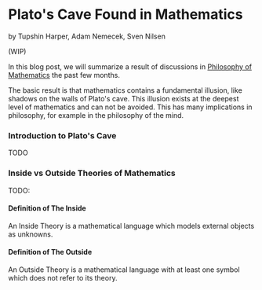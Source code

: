 # Plato's Cave Found in Mathematics
by Tupshin Harper, Adam Nemecek, Sven Nilsen

(WIP)

In this blog post, we will summarize a result of discussions in [Philosophy of Mathematics](https://en.wikipedia.org/wiki/Philosophy_of_mathematics) the past few months.

The basic result is that mathematics contains a fundamental illusion, like shadows on the walls of Plato's cave.
This illusion exists at the deepest level of mathematics and can not be avoided.
This has many implications in philosophy, for example in the philosophy of the mind.

### Introduction to Plato's Cave

TODO

### Inside vs Outside Theories of Mathematics

TODO:

#### Definition of The Inside

An Inside Theory is a mathematical language which models external objects as unknowns.

#### Definition of The Outside

An Outside Theory is a mathematical language with at least one symbol which does not refer to its theory.
